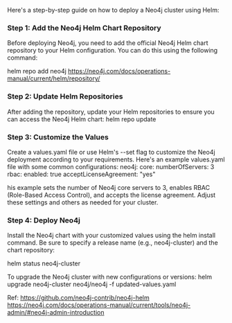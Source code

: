 Here's a step-by-step guide on how to deploy a Neo4j cluster using Helm:

### Step 1: Add the Neo4j Helm Chart Repository

Before deploying Neo4j, you need to add the official Neo4j Helm chart repository to your Helm configuration. You can do this using the following command:

helm repo add neo4j https://neo4j.com/docs/operations-manual/current/helm/repository/

### Step 2: Update Helm Repositories

After adding the repository, update your Helm repositories to ensure you can access the Neo4j Helm chart:
helm repo update

### Step 3: Customize the Values

Create a values.yaml file or use Helm's --set flag to customize the Neo4j deployment according to your requirements. Here's an example values.yaml file with some common configurations:
neo4j:
  core:
    numberOfServers: 3
  rbac:
    enabled: true
  acceptLicenseAgreement: "yes"

his example sets the number of Neo4j core servers to 3, enables RBAC (Role-Based Access Control), and accepts the license agreement. Adjust these settings and others as needed for your cluster.

### Step 4: Deploy Neo4j

Install the Neo4j chart with your customized values using the helm install command. Be sure to specify a release name (e.g., neo4j-cluster) and the chart repository:

helm status neo4j-cluster

To upgrade the Neo4j cluster with new configurations or versions:
helm upgrade neo4j-cluster neo4j/neo4j -f updated-values.yaml

Ref: https://github.com/neo4j-contrib/neo4j-helm
https://neo4j.com/docs/operations-manual/current/tools/neo4j-admin/#neo4j-admin-introduction
